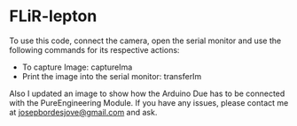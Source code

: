 # FLiR-lepton

To use this code, connect the camera, open the serial monitor and use the following commands for its respective actions:

- To capture Image: captureIma
- Print the image into the serial monitor: transferIm


Also I updated an image to show how the Arduino Due has to be connected with the PureEngineering Module.
If you have any issues, please contact me at josepbordesjove@gmail.com and ask.
